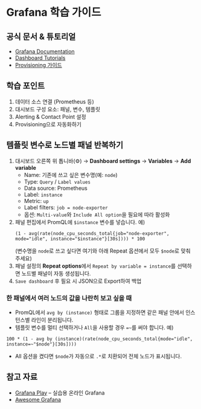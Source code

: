 # Grafana 학습 가이드

## 공식 문서 & 튜토리얼
- [Grafana Documentation](https://grafana.com/docs/)
- [Dashboard Tutorials](https://grafana.com/tutorials/)
- [Provisioning 가이드](https://grafana.com/docs/grafana/latest/administration/provisioning/)

## 학습 포인트
1. 데이터 소스 연결 (Prometheus 등)
2. 대시보드 구성 요소: 패널, 변수, 템플릿
3. Alerting & Contact Point 설정
4. Provisioning으로 자동화하기

## 템플릿 변수로 노드별 패널 반복하기
1. 대시보드 오른쪽 위 톱니바(⚙️) → **Dashboard settings** → **Variables** → **Add variable**
   - Name: 기존에 쓰고 싶은 변수명(예: `node`)
   - Type: `Query` / `Label values`
   - Data source: Prometheus
   - Label: `instance`
   - Metric: `up`
   - Label filters: `job = node-exporter`
   - 옵션: `Multi-value`와 `Include All option`을 필요에 따라 활성화
2. 패널 편집에서 PromQL에 `$instance` 변수를 넣습니다. 예)
   ```promql
   (1 - avg(rate(node_cpu_seconds_total{job="node-exporter", mode="idle", instance="$instance"}[30s]))) * 100
   ```
   (변수명을 `node`로 쓰고 싶다면 여기와 아래 Repeat 옵션에서 모두 `$node`로 맞춰 주세요)
3. 패널 설정의 **Repeat options**에서 `Repeat by variable = instance`를 선택하면 노드별 패널이 자동 생성됩니다.
4. `Save dashboard` 후 필요 시 JSON으로 Export하여 백업

### 한 패널에서 여러 노드의 값을 나란히 보고 싶을 때
- PromQL에서 `avg by (instance)` 형태로 그룹을 지정하면 같은 패널 안에서 인스턴스별 라인이 분리됩니다.
- 템플릿 변수를 멀티 선택하거나 `All`을 사용할 경우 `=~`를 써야 합니다. 예)

```promql
100 * (1 - avg by (instance)(rate(node_cpu_seconds_total{mode="idle", instance=~"$node"}[30s])))
```

- All 옵션을 켰다면 `$node`가 자동으로 `.*`로 치환되어 전체 노드가 표시됩니다.

## 참고 자료
- [Grafana Play](https://play.grafana.org/) – 실습용 온라인 Grafana
- [Awesome Grafana](https://github.com/grafana/awesome-grafana)
